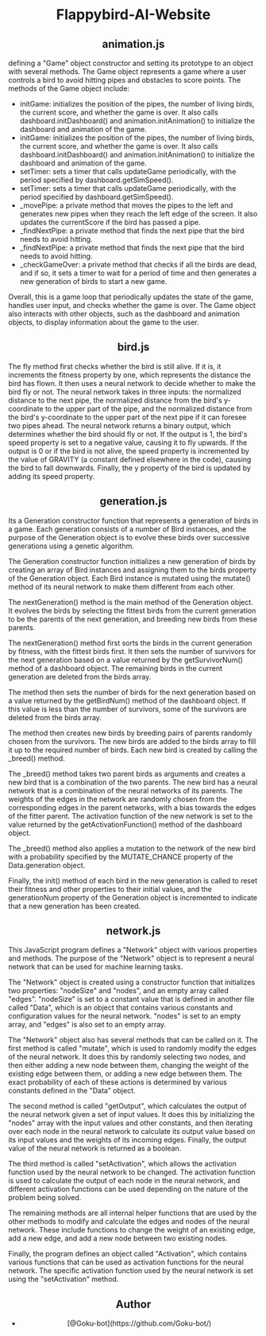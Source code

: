 # <h1 align="center">Flappybird-AI-Website</h1>



## <h2 align="center">animation.js</h2>

defining a "Game" object constructor and setting its prototype to an object with several methods. The Game object represents a game where a user controls a bird to avoid hitting pipes and obstacles to score points. The methods of the Game object include:

 - initGame: initializes the position of the pipes, the number of living birds, the current score, and whether the game is over. It also calls dashboard.initDashboard() and animation.initAnimation() to initialize the dashboard and animation of the game.
 - initGame: initializes the position of the pipes, the number of living birds, the current score, and whether the game is over. It also calls dashboard.initDashboard() and animation.initAnimation() to initialize the dashboard and animation of the game.
 - setTimer: sets a timer that calls updateGame periodically, with the period specified by dashboard.getSimSpeed().
 - setTimer: sets a timer that calls updateGame periodically, with the period specified by dashboard.getSimSpeed().
 - _movePipe: a private method that moves the pipes to the left and generates new pipes when they reach the left edge of the screen. It also updates the currentScore if the bird has passed a pipe.
 - _findNextPipe: a private method that finds the next pipe that the bird needs to avoid hitting.
 - _findNextPipe: a private method that finds the next pipe that the bird needs to avoid hitting.
 - _checkGameOver: a private method that checks if all the birds are dead, and if so, it sets a timer to wait for a period of time and then generates a new generation of birds to start a new game.

Overall, this is a game loop that periodically updates the state of the game, handles user input, and checks whether the game is over. The Game object also interacts with other objects, such as the dashboard and animation objects, to display information about the game to the user.



## <h2 align="center">bird.js</h2>

The fly method first checks whether the bird is still alive. If it is, it increments the fitness property by one, which represents the distance the bird has flown. It then uses a neural network to decide whether to make the bird fly or not. The neural network takes in three inputs: the normalized distance to the next pipe, the normalized distance from the bird's y-coordinate to the upper part of the pipe, and the normalized distance from the bird's y-coordinate to the upper part of the next pipe if it can foresee two pipes ahead. The neural network returns a binary output, which determines whether the bird should fly or not. If the output is 1, the bird's speed property is set to a negative value, causing it to fly upwards. If the output is 0 or if the bird is not alive, the speed property is incremented by the value of GRAVITY (a constant defined elsewhere in the code), causing the bird to fall downwards. Finally, the y property of the bird is updated by adding its speed property.



## <h2 align="center">generation.js</h2>

Its a Generation constructor function that represents a generation of birds in a game. Each generation consists of a number of Bird instances, and the purpose of the Generation object is to evolve these birds over successive generations using a genetic algorithm.

The Generation constructor function initializes a new generation of birds by creating an array of Bird instances and assigning them to the birds property of the Generation object. Each Bird instance is mutated using the mutate() method of its neural network to make them different from each other.

The nextGeneration() method is the main method of the Generation object. It evolves the birds by selecting the fittest birds from the current generation to be the parents of the next generation, and breeding new birds from these parents.

The nextGeneration() method first sorts the birds in the current generation by fitness, with the fittest birds first. It then sets the number of survivors for the next generation based on a value returned by the getSurvivorNum() method of a dashboard object. The remaining birds in the current generation are deleted from the birds array.

The method then sets the number of birds for the next generation based on a value returned by the getBirdNum() method of the dashboard object. If this value is less than the number of survivors, some of the survivors are deleted from the birds array.

The method then creates new birds by breeding pairs of parents randomly chosen from the survivors. The new birds are added to the birds array to fill it up to the required number of birds. Each new bird is created by calling the _breed() method.

The _breed() method takes two parent birds as arguments and creates a new bird that is a combination of the two parents. The new bird has a neural network that is a combination of the neural networks of its parents. The weights of the edges in the network are randomly chosen from the corresponding edges in the parent networks, with a bias towards the edges of the fitter parent. The activation function of the new network is set to the value returned by the getActivationFunction() method of the dashboard object.

The _breed() method also applies a mutation to the network of the new bird with a probability specified by the MUTATE_CHANCE property of the Data.generation object.

Finally, the init() method of each bird in the new generation is called to reset their fitness and other properties to their initial values, and the generationNum property of the Generation object is incremented to indicate that a new generation has been created.



## <h2 align="center">network.js</h2>

This JavaScript program defines a "Network" object with various properties and methods. The purpose of the "Network" object is to represent a neural network that can be used for machine learning tasks.

The "Network" object is created using a constructor function that initializes two properties: "nodeSize" and "nodes", and an empty array called "edges". "nodeSize" is set to a constant value that is defined in another file called "Data", which is an object that contains various constants and configuration values for the neural network. "nodes" is set to an empty array, and "edges" is also set to an empty array.

The "Network" object also has several methods that can be called on it. The first method is called "mutate", which is used to randomly modify the edges of the neural network. It does this by randomly selecting two nodes, and then either adding a new node between them, changing the weight of the existing edge between them, or adding a new edge between them. The exact probability of each of these actions is determined by various constants defined in the "Data" object.

The second method is called "getOutput", which calculates the output of the neural network given a set of input values. It does this by initializing the "nodes" array with the input values and other constants, and then iterating over each node in the neural network to calculate its output value based on its input values and the weights of its incoming edges. Finally, the output value of the neural network is returned as a boolean.

The third method is called "setActivation", which allows the activation function used by the neural network to be changed. The activation function is used to calculate the output of each node in the neural network, and different activation functions can be used depending on the nature of the problem being solved.

The remaining methods are all internal helper functions that are used by the other methods to modify and calculate the edges and nodes of the neural network. These include functions to change the weight of an existing edge, add a new edge, and add a new node between two existing nodes.

Finally, the program defines an object called "Activation", which contains various functions that can be used as activation functions for the neural network. The specific activation function used by the neural network is set using the "setActivation" method.



## <h2 align="center">Author</h2>

- <p align="center">[@Goku-bot](https://github.com/Goku-bot/)</p>
